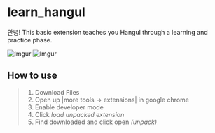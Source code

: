 # learn_hangul
안녕! This basic extension teaches you Hangul through a learning and practice phase.

![Imgur](http://i.imgur.com/SbEm8yP.png)
![Imgur](http://i.imgur.com/YaL9lBH.png)

## How to use

> 1. Download Files
> 2. Open up |more tools -> extensions| in google chrome
> 3. Enable developer mode
> 4. Click _load unpacked extension_
> 5. Find downloaded and click open _(unpack)_
